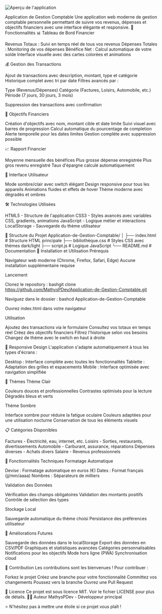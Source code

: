 ![Aperçu de l'application](/assets/gestioncomptable-aperçu.png)

Application de Gestion Comptable
Une application web moderne de gestion comptable personnelle permettant de suivre vos revenus, dépenses et objectifs financiers avec une interface élégante et responsive.
🌟 Fonctionnalités
📊 Tableau de Bord Financier

Revenus Totaux : Suivi en temps réel de tous vos revenus
Dépenses Totales : Monitoring de vos dépenses
Bénéfice Net : Calcul automatique de votre solde
Interface visuelle avec des cartes colorées et animations

💰 Gestion des Transactions

Ajout de transactions avec description, montant, type et catégorie
Historique complet avec tri par date
Filtres avancés par :

Type (Revenus/Dépenses)
Catégorie (Factures, Loisirs, Automobile, etc.)
Période (7 jours, 30 jours, 3 mois)


Suppression des transactions avec confirmation

🎯 Objectifs Financiers

Création d'objectifs avec nom, montant cible et date limite
Suivi visuel avec barres de progression
Calcul automatique du pourcentage de completion
Alerte temporelle pour les dates limites
Gestion complète avec suppression possible

📈 Rapport Financier

Moyenne mensuelle des bénéfices
Plus grosse dépense enregistrée
Plus gros revenu enregistré
Taux d'épargne calculé automatiquement

🎨 Interface Utilisateur

Mode sombre/clair avec switch élégant
Design responsive pour tous les appareils
Animations fluides et effets de hover
Thème moderne avec dégradés et ombres

🛠️ Technologies Utilisées

HTML5 - Structure de l'application
CSS3 - Styles avancés avec variables CSS, gradients, animations
JavaScript - Logique métier et interactions
LocalStorage - Sauvegarde du thème utilisateur

📁 Structure du Projet
Application-de-Gestion-Comptable/
│
├── index.html          # Structure HTML principale
├── bibliothèque.css    # Styles CSS avec thèmes dark/light
├── script.js           # Logique JavaScript
└── README.md           # Documentation
🚀 Installation et Utilisation
Prérequis

Navigateur web moderne (Chrome, Firefox, Safari, Edge)
Aucune installation supplémentaire requise

Lancement

Clonez le repository :
bashgit clone https://github.com/MathysPDev/Application-de-Gestion-Comptable.git

Naviguez dans le dossier :
bashcd Application-de-Gestion-Comptable

Ouvrez index.html dans votre navigateur

Utilisation

Ajoutez des transactions via le formulaire
Consultez vos totaux en temps réel
Créez des objectifs financiers
Filtrez l'historique selon vos besoins
Changez de thème avec le switch en haut à droite

📱 Responsive Design
L'application s'adapte automatiquement à tous les types d'écrans :

Desktop : Interface complète avec toutes les fonctionnalités
Tablette : Adaptation des grilles et espacements
Mobile : Interface optimisée avec navigation simplifiée

🎨 Thèmes
Thème Clair

Couleurs douces et professionnelles
Contrastes optimisés pour la lecture
Dégradés bleus et verts

Thème Sombre

Interface sombre pour réduire la fatigue oculaire
Couleurs adaptées pour une utilisation nocturne
Conservation de tous les éléments visuels

📋 Catégories Disponibles

Factures - Électricité, eau, internet, etc.
Loisirs - Sorties, restaurants, divertissements
Automobile - Carburant, assurance, réparations
Dépenses diverses - Achats divers
Salaire - Revenus professionnels

🔧 Fonctionnalités Techniques
Formatage Automatique

Devise : Formatage automatique en euros (€)
Dates : Format français (jj/mm/aaaa)
Nombres : Séparateurs de milliers

Validation des Données

Vérification des champs obligatoires
Validation des montants positifs
Contrôle de sélection des types

Stockage Local

Sauvegarde automatique du thème choisi
Persistance des préférences utilisateur

🔮 Améliorations Futures

 Sauvegarde des données dans le localStorage
 Export des données en CSV/PDF
 Graphiques et statistiques avancées
 Catégories personnalisables
 Notifications pour les objectifs
 Mode hors ligne (PWA)
 Synchronisation cloud

🤝 Contribution
Les contributions sont les bienvenues ! Pour contribuer :

Forkez le projet
Créez une branche pour votre fonctionnalité
Committez vos changements
Poussez vers la branche
Ouvrez une Pull Request

📝 Licence
Ce projet est sous licence MIT. Voir le fichier LICENSE pour plus de détails.
👨‍💻 Auteur
MathysPDev - Développeur principal

⭐ N'hésitez pas à mettre une étoile si ce projet vous plaît !
